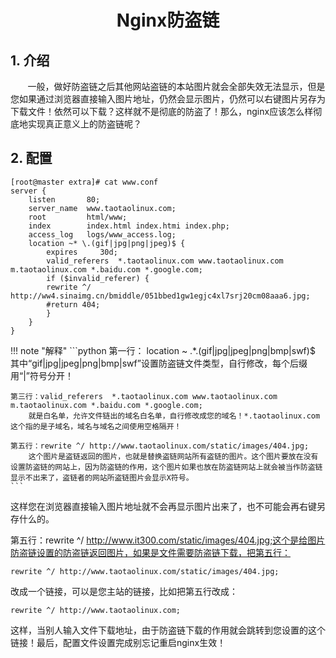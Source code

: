 <center><h1>Nginx防盗链</h1></center>

## 1. 介绍
&#160; &#160; &#160; &#160;一般，做好防盗链之后其他网站盗链的本站图片就会全部失效无法显示，但是您如果通过浏览器直接输入图片地址，仍然会显示图片，仍然可以右键图片另存为下载文件！依然可以下载？这样就不是彻底的防盗了！那么，nginx应该怎么样彻底地实现真正意义上的防盗链呢？

## 2. 配置

```shell
[root@master extra]# cat www.conf
server {
    listen       80;
    server_name  www.taotaolinux.com;
    root         html/www;
    index        index.html index.htmi index.php;
    access_log   logs/www_access.log;
    location ~* \.(gif|jpg|png|jpeg)$ {
        expires     30d;
        valid_referers  *.taotaolinux.com www.taotaolinux.com m.taotaolinux.com *.baidu.com *.google.com;
        if ($invalid_referer) {
        rewrite ^/ http://ww4.sinaimg.cn/bmiddle/051bbed1gw1egjc4xl7srj20cm08aaa6.jpg;
        #return 404;
        }
    }
}
```


!!! note "解释"
    ```python
    第一行： location ~ .*\.(gif|jpg|jpeg|png|bmp|swf)$
        其中“gif|jpg|jpeg|png|bmp|swf”设置防盗链文件类型，自行修改，每个后缀用“|”符号分开！

    第三行：valid_referers  *.taotaolinux.com www.taotaolinux.com m.taotaolinux.com *.baidu.com *.google.com;
        就是白名单，允许文件链出的域名白名单，自行修改成您的域名！*.taotaolinux.com这个指的是子域名，域名与域名之间使用空格隔开！

    第五行：rewrite ^/ http://www.taotaolinux.com/static/images/404.jpg;
        这个图片是盗链返回的图片，也就是替换盗链网站所有盗链的图片。这个图片要放在没有设置防盗链的网站上，因为防盗链的作用，这个图片如果也放在防盗链网站上就会被当作防盗链显示不出来了，盗链者的网站所盗链图片会显示X符号。
    ```
这样您在浏览器直接输入图片地址就不会再显示图片出来了，也不可能会再右键另存什么的。

第五行：rewrite ^/ http://www.it300.com/static/images/404.jpg;这个是给图片防盗链设置的防盗链返回图片，如果是文件需要防盗链下载，把第五行：
```shell
rewrite ^/ http://www.taotaolinux.com/static/images/404.jpg;
```

改成一个链接，可以是您主站的链接，比如把第五行改成：

```shell
rewrite ^/ http://www.taotaolinux.com;
```
这样，当别人输入文件下载地址，由于防盗链下载的作用就会跳转到您设置的这个链接！最后，配置文件设置完成别忘记重启nginx生效！
